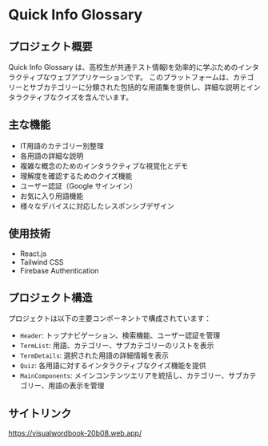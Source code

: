 # Quick Info Glossary

## プロジェクト概要

Quick Info Glossary は、高校生が共通テスト情報Ⅰを効率的に学ぶためのインタラクティブなウェブアプリケーションです。
このプラットフォームは、カテゴリーとサブカテゴリーに分類された包括的な用語集を提供し、詳細な説明とインタラクティブなクイズを含んでいます。

## 主な機能

- IT用語のカテゴリー別整理
- 各用語の詳細な説明
- 複雑な概念のためのインタラクティブな視覚化とデモ
- 理解度を確認するためのクイズ機能
- ユーザー認証（Google サインイン）
- お気に入り用語機能
- 様々なデバイスに対応したレスポンシブデザイン

## 使用技術

- React.js
- Tailwind CSS
- Firebase Authentication

## プロジェクト構造

プロジェクトは以下の主要コンポーネントで構成されています：

- `Header`: トップナビゲーション、検索機能、ユーザー認証を管理
- `TermList`: 用語、カテゴリー、サブカテゴリーのリストを表示
- `TermDetails`: 選択された用語の詳細情報を表示
- `Quiz`: 各用語に対するインタラクティブなクイズ機能を提供
- `MainComponents`: メインコンテンツエリアを統括し、カテゴリー、サブカテゴリー、用語の表示を管理

## サイトリンク
https://visualwordbook-20b08.web.app/
